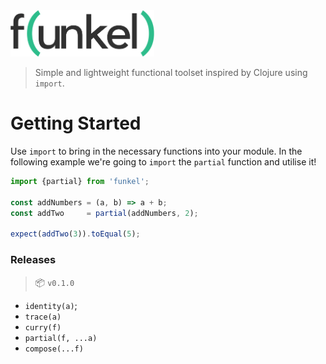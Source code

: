 <img src="media/logo.png" width="230" alt="Funkel" />

> Simple and lightweight functional toolset inspired by Clojure using `import`.

# Getting Started

Use `import` to bring in the necessary functions into your module. In the following example we're going to `import` the `partial` function and utilise it!

```javascript
import {partial} from 'funkel';

const addNumbers = (a, b) => a + b;
const addTwo     = partial(addNumbers, 2);

expect(addTwo(3)).toEqual(5);
```

### Releases

 > :package: `v0.1.0`
 
 * `identity(a)`;
 * `trace(a)`
 * `curry(f)`
 * `partial(f, ...a)`
 * `compose(...f)`
 